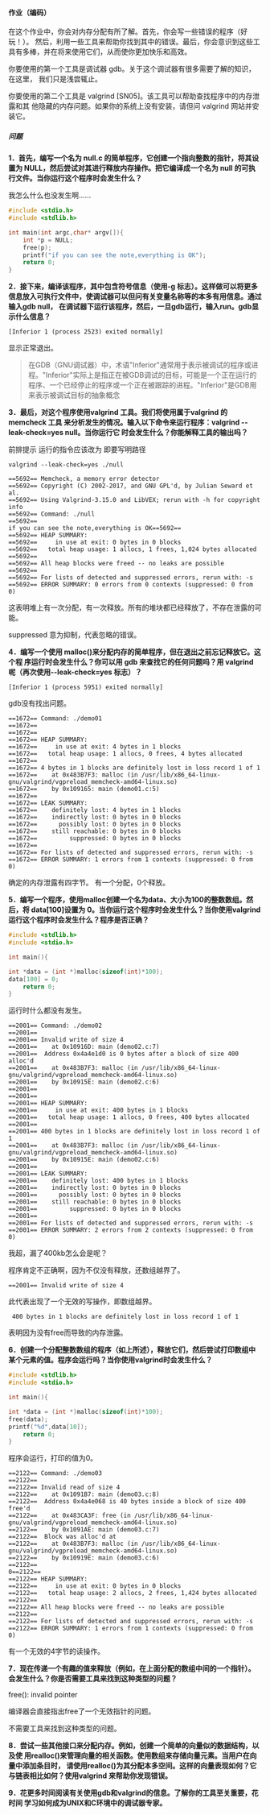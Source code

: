 #### 作业（编码） 

在这个作业中，你会对内存分配有所了解。首先，你会写一些错误的程序（好玩！）。 然后，利用一些工具来帮助你找到其中的错误。最后，你会意识到这些工具有多棒，并在将来使用它们，从而使你更加快乐和高效。

你要使用的第一个工具是调试器 gdb。关于这个调试器有很多需要了解的知识，在这里， 我们只是浅尝辄止。

你要使用的第二个工具是 valgrind [SN05]。该工具可以帮助查找程序中的内存泄露和其 他隐藏的内存问题。如果你的系统上没有安装，请但问 valgrind 网站并安装它。

##### 问题

**1．首先，编写一个名为 null.c 的简单程序，它创建一个指向整数的指针，将其设置为 NULL，然后尝试对其进行释放内存操作。把它编译成一个名为 null 的可执行文件。当你运行这个程序时会发生什么？**

我怎么什么也没发生啊......

```c
#include <stdio.h>
#include <stdlib.h>

int main(int argc,char* argv[]){
	int *p = NULL;
	free(p);
	printf("if you can see the note,everything is OK");
	return 0;
}
```

**2．接下来，编译该程序，其中包含符号信息（使用-g 标志）。这样做可以将更多信息放入可执行文件中，使调试器可以但问有关变量名称等的本多有用信息。通过输入gdb null， 在调试器下运行该程序，然后，一旦gdb运行，输入run。gdb显示什么信息？** 

```
[Inferior 1 (process 2523) exited normally]
```

显示正常退出。

> 在GDB（GNU调试器）中，术语"Inferior"通常用于表示被调试的程序或进程。"Inferior"实际上是指正在被GDB调试的目标，可能是一个正在运行的程序、一个已经停止的程序或一个正在被跟踪的进程。"Inferior"是GDB用来表示被调试目标的抽象概念

**3．最后，对这个程序使用valgrind 工具。我们将使用属于valgrind 的 memcheck 工具 来分析发生的情况。输入以下命令来运行程序：valgrind --leak-check=yes null。当你运行它 时会发生什么？你能解释工具的输出吗？** 

前排提示 运行的指令应该改为 即要写明路径

```shell
valgrind --leak-check=yes ./null
```

```
==5692== Memcheck, a memory error detector
==5692== Copyright (C) 2002-2017, and GNU GPL'd, by Julian Seward et al.
==5692== Using Valgrind-3.15.0 and LibVEX; rerun with -h for copyright info
==5692== Command: ./null
==5692== 
if you can see the note,everything is OK==5692== 
==5692== HEAP SUMMARY:
==5692==     in use at exit: 0 bytes in 0 blocks
==5692==   total heap usage: 1 allocs, 1 frees, 1,024 bytes allocated
==5692== 
==5692== All heap blocks were freed -- no leaks are possible
==5692== 
==5692== For lists of detected and suppressed errors, rerun with: -s
==5692== ERROR SUMMARY: 0 errors from 0 contexts (suppressed: 0 from 0)
```

这表明堆上有一次分配，有一次释放。所有的堆块都已经释放了，不存在泄露的可能。

suppressed 意为抑制，代表忽略的错误。

**4．编写一个使用 malloc()来分配内存的简单程序，但在退出之前忘记释放它。这个程 序运行时会发生什么？你可以用 gdb 来查找它的任何问题吗？用 valgrind 呢（再次使用--leak-check=yes 标志）？**

```
[Inferior 1 (process 5951) exited normally]
```

gdb没有找出问题。

```
==1672== Command: ./demo01
==1672== 
==1672== 
==1672== HEAP SUMMARY:
==1672==     in use at exit: 4 bytes in 1 blocks
==1672==   total heap usage: 1 allocs, 0 frees, 4 bytes allocated
==1672== 
==1672== 4 bytes in 1 blocks are definitely lost in loss record 1 of 1
==1672==    at 0x483B7F3: malloc (in /usr/lib/x86_64-linux-gnu/valgrind/vgpreload_memcheck-amd64-linux.so)
==1672==    by 0x109165: main (demo01.c:5)
==1672== 
==1672== LEAK SUMMARY:
==1672==    definitely lost: 4 bytes in 1 blocks
==1672==    indirectly lost: 0 bytes in 0 blocks
==1672==      possibly lost: 0 bytes in 0 blocks
==1672==    still reachable: 0 bytes in 0 blocks
==1672==         suppressed: 0 bytes in 0 blocks
==1672== 
==1672== For lists of detected and suppressed errors, rerun with: -s
==1672== ERROR SUMMARY: 1 errors from 1 contexts (suppressed: 0 from 0)
```

确定的内存泄露有四字节。 有一个分配，0个释放。

**5．编写一个程序，使用malloc创建一个名为data、大小为100的整数数组。然后，将 data[100]设置为 0。当你运行这个程序时会发生什么？当你使用valgrind运行这个程序时会发生什么？程序是否正确？** 

```c
#include <stdlib.h>
#include <stdio.h>

int main(){

int *data = (int *)malloc(sizeof(int)*100);
data[100] = 0;	
	return 0;
}
```

运行时什么都没有发生。

```
==2001== Command: ./demo02
==2001== 
==2001== Invalid write of size 4
==2001==    at 0x10916D: main (demo02.c:7)
==2001==  Address 0x4a4e1d0 is 0 bytes after a block of size 400 alloc'd
==2001==    at 0x483B7F3: malloc (in /usr/lib/x86_64-linux-gnu/valgrind/vgpreload_memcheck-amd64-linux.so)
==2001==    by 0x10915E: main (demo02.c:6)
==2001== 
==2001== 
==2001== HEAP SUMMARY:
==2001==     in use at exit: 400 bytes in 1 blocks
==2001==   total heap usage: 1 allocs, 0 frees, 400 bytes allocated
==2001== 
==2001== 400 bytes in 1 blocks are definitely lost in loss record 1 of 1
==2001==    at 0x483B7F3: malloc (in /usr/lib/x86_64-linux-gnu/valgrind/vgpreload_memcheck-amd64-linux.so)
==2001==    by 0x10915E: main (demo02.c:6)
==2001== 
==2001== LEAK SUMMARY:
==2001==    definitely lost: 400 bytes in 1 blocks
==2001==    indirectly lost: 0 bytes in 0 blocks
==2001==      possibly lost: 0 bytes in 0 blocks
==2001==    still reachable: 0 bytes in 0 blocks
==2001==         suppressed: 0 bytes in 0 blocks
==2001== 
==2001== For lists of detected and suppressed errors, rerun with: -s
==2001== ERROR SUMMARY: 2 errors from 2 contexts (suppressed: 0 from 0)
```

我超，漏了400kb怎么会是呢？

程序肯定不正确啊，因为不仅没有释放，还数组越界了。

```
==2001== Invalid write of size 4
```

此代表出现了一个无效的写操作，即数组越界。

```
 400 bytes in 1 blocks are definitely lost in loss record 1 of 1
```

表明因为没有free而导致的内存泄露。

**6．创建一个分配整数数组的程序（如上所述），释放它们，然后尝试打印数组中某个元素的值。程序会运行吗？当你使用valgrind时会发生什么？** 

```c
#include <stdlib.h>
#include <stdio.h>

int main(){

int *data = (int *)malloc(sizeof(int)*100);
free(data);     
printf("%d",data[10]);
    return 0;
}
```

程序会运行，打印的值为0。

```
==2122== Command: ./demo03
==2122== 
==2122== Invalid read of size 4
==2122==    at 0x1091B7: main (demo03.c:8)
==2122==  Address 0x4a4e068 is 40 bytes inside a block of size 400 free'd
==2122==    at 0x483CA3F: free (in /usr/lib/x86_64-linux-gnu/valgrind/vgpreload_memcheck-amd64-linux.so)
==2122==    by 0x1091AE: main (demo03.c:7)
==2122==  Block was alloc'd at
==2122==    at 0x483B7F3: malloc (in /usr/lib/x86_64-linux-gnu/valgrind/vgpreload_memcheck-amd64-linux.so)
==2122==    by 0x10919E: main (demo03.c:6)
==2122== 
0==2122== 
==2122== HEAP SUMMARY:
==2122==     in use at exit: 0 bytes in 0 blocks
==2122==   total heap usage: 2 allocs, 2 frees, 1,424 bytes allocated
==2122== 
==2122== All heap blocks were freed -- no leaks are possible
==2122== 
==2122== For lists of detected and suppressed errors, rerun with: -s
==2122== ERROR SUMMARY: 1 errors from 1 contexts (suppressed: 0 from 0)
```

有一个无效的4字节的读操作。

**7．现在传递一个有趣的值来释放（例如，在上面分配的数组中间的一个指针）。 会发生什么？你是否需要工具来找到这种类型的问题？**

free(): invalid pointer

编译器会直接指出free了一个无效指针的问题。

不需要工具来找到这种类型的问题。

**8．尝试一些其他接口来分配内存。例如，创建一个简单的向量似的数据结构，以及使 用realloc()来管理向量的相关函数。使用数组来存储向量元素。当用户在向量中添加条目时， 请使用realloc()为其分配本多空间。这样的向量表现如何？它与链表相比如何？使用valgrind 来帮助你发现错误。**



**9．花更多时间阅读有关使用gdb和valgrind的信息。了解你的工具至关重要，花时间 学习如何成为UNIX和C环境中的调试器专家。**